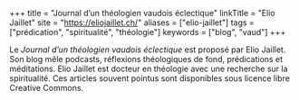 +++
title = "Journal d’un théologien vaudois éclectique"
linkTitle = "Elio Jaillet"
site = "https://eliojaillet.ch/"
aliases = ["elio-jaillet"]
tags = ["prédication", "spiritualité", "théologie"]
keywords = ["blog", "vaud"]
+++

Le *Journal d’un théologien vaudois éclectique* est proposé par Elio Jaillet. Son blog mêle podcasts, réflexions théologiques de fond, prédications et méditations. Elio Jaillet est docteur en théologie avec une recherche sur la spiritualité. Ces articles souvent pointus sont disponibles sous licence libre Creative Commons.
